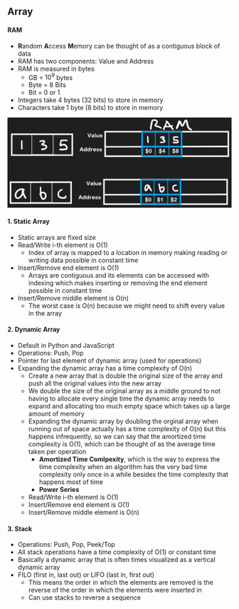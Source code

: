 ## Array

#### RAM
- **R**andom **A**ccess **M**emory can be thought of as a contiguous block of data
- RAM has two components: Value and Address
- RAM is measured in bytes
  - GB = $10^{9}$ bytes
  - Byte = 8 Bits
  - Bit = 0 or 1
- Integers take 4 bytes (32 bits) to store in memory
- Characters take 1 byte (8 bits) to store in memory

![alt text](../Images/image1.png)

#### 1. Static Array
- Static arrays are fixed size
- Read/Write i-th element is O(1)
  - Index of array is mapped to a location in memory making reading or writing data possible in constant time
- Insert/Remove end element is O(1)
  - Arrays are contiguous and its elements can be accessed with indexing which makes inserting or removing the end element possible in constant time
- Insert/Remove middle element is O(n)
  - The worst case is O(n) because we might need to shift every value in the array

#### 2. Dynamic Array

- Default in Python and JavaScript
- Operations: Push, Pop
- Pointer for last element of dynamic array (used for operations)
- Expanding the dynamic array has a time complexity of O(n)
  - Create a new array that is double the original size of the array and push all the original values into the new array
  - We double the size of the original array as a middle ground to not having to allocate every single time the dynamic array needs to expand and allocating too much empty space which takes up a large amount of memory
  - Expanding the dynamic array by doubling the orginal array when running out of space actually has a time complexity of O(n) but this happens infrequently, so we can say that the amortized time complexity is O(1), which can be thought of as the average time taken per operation
    - **Amortized Time Comlpexity**, which is the way to express the time complexity when an algorithm has the very bad time complexity only once in a while besides the time complexity that happens most of time
    - **Power Series**
  - Read/Write i-th element is O(1)
  - Insert/Remove end element is O(1)
  - Insert/Remove middle element is O(n)

#### 3. Stack
- Operations: Push, Pop, Peek/Top
- All stack operations have a time complexity of O(1) or constant time
- Basically a dynamic array that is often times visualized as a vertical dynamic array
- FILO (first in, last out) or LIFO (last in, first out)
  - This means the order in which the elements are removed is the reverse of the order in which the elements were inserted in
  - Can use stacks to reverse a sequence